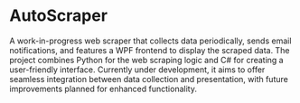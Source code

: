 # AutoScraper
A work-in-progress web scraper that collects data periodically, sends email notifications, and features a WPF frontend to display the scraped data. The project combines Python for the web scraping logic and C# for creating a user-friendly interface. Currently under development, it aims to offer seamless integration between data collection and presentation, with future improvements planned for enhanced functionality.
